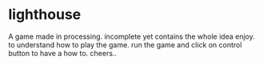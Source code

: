 # lighthouse
A game made in processing. incomplete yet contains the whole idea enjoy.
to understand how to play the game. run the game and click on control button to have a how to.
cheers..
